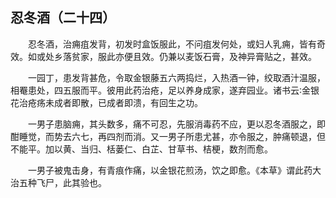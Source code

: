 ## 忍冬酒（二十四）


&emsp;&emsp;忍冬酒，治痈疽发背，初发时盒饭服此，不问疽发何处，或妇人乳痈，皆有奇效。如或处乡落贫家，服此亦便且效。仍兼以麦饭石膏，及神异膏贴之，甚效。

&emsp;&emsp;一园丁，患发背甚危，令取金银藤五六两捣烂，入热酒一钟，绞取酒汁温服，相罨患处，四五服而平。彼用此药治疮，足以养身成家，遂弃园业。诸书云∶金银花治疮疡未成者即散，已成者即溃，有回生之功。

&emsp;&emsp;一男子患脑痈，其头数多，痛不可忍，先服消毒药不应，更以忍冬酒服之，即酣睡觉，而势去六七，再四剂而消。又一男子所患尤甚，亦令服之，肿痛顿退，但不能平。加以黄、当归、栝蒌仁、白芷、甘草书、桔梗，数剂而愈。

&emsp;&emsp;一男子被鬼击身，有青痕作痛，以金银花煎汤，饮之即愈。《本草》谓此药大治五种飞尸，此其验也。

